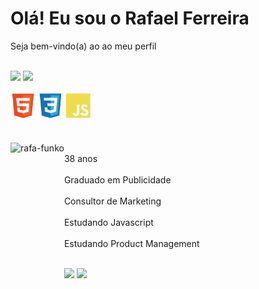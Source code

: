 # Olá! Eu sou o Rafael Ferreira 
 Seja bem-vindo(a) ao ao meu perfil
 
<div><br>
 <img height="180em" src="https://github-readme-stats.vercel.app/api?username=rafaelhzn&show_icons=true&theme=highcontrast&include_all_commits=true&count_private=true"/>
 <img height="180em" src="https://github-readme-stats.vercel.app/api/top-langs/?username=rafaelhzn&layout=compact&langs_count=6&theme=highcontrast"/>
</div>
 
<div><br>
  <img align="center" alt="HTML" height="40" width="40" src="https://raw.githubusercontent.com/devicons/devicon/master/icons/html5/html5-original.svg" />
  <img align="center" alt="CSS" height="40" width="40" src="https://raw.githubusercontent.com/devicons/devicon/master/icons/css3/css3-original.svg" />
  <img align="center" alt="Js" height="40" width="40" src="https://raw.githubusercontent.com/devicons/devicon/master/icons/javascript/javascript-plain.svg" />
</div>
 
# 
 
<div>
 <img align="left" alt="rafa-funko" height="250em" src="https://portfolio-rho-nine-96.vercel.app/assets/img/rafunkopop.png" /><br>
 <a align "right">38 anos</a>
 <br><br>
 <a align "right">Graduado em Publicidade</a>
 <br><br>
 <a align "right">Consultor de Marketing</a>
 <br><br>
 <a align "right">Estudando Javascript</a>
 <br><br>
 <a align "right">Estudando Product Management</a>
</div>

<dl><br>
 <dt></dt>
 <dd><a href = "mailto:rafael.bemestar@gmail.com"><img src="https://img.shields.io/badge/Gmail-D14836?style=for-the-badge&logo=gmail&logoColor=white" target="_blank"></a>
 <a href="https://www.linkedin.com/in/RafaelHzn" target="_blank"><img src="https://img.shields.io/badge/-LinkedIn-%230077B5?style=for-the-badge&logo=linkedin&logoColor=white" target="_blank"></a></dd>
</dl>
